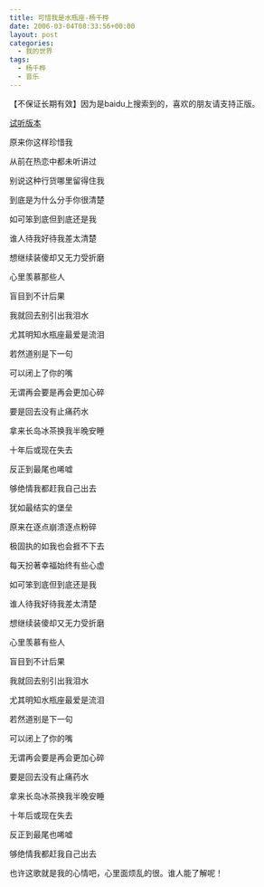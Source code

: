 ```yaml
---
title: 可惜我是水瓶座-杨千桦
date: 2006-03-04T08:33:56+00:00
layout: post
categories:
  - 我的世界
tags:
  - 杨千桦
  - 音乐
---
```


【不保证长期有效】因为是baidu上搜索到的，喜欢的朋友请支持正版。

[试听版本](http://music.163.com/#/song?id=316654)

原来你这样珍惜我

从前在热恋中都未听讲过

别说这种行货哪里留得住我

到底是为什么分手你很清楚

如可笨到底但到底还是我

谁人待我好待我差太清楚

想继续装傻却又无力受折磨

心里羡慕那些人

盲目到不计后果

我就回去别引出我泪水

尤其明知水瓶座最爱是流泪

若然道别是下一句

可以闭上了你的嘴

无谓再会要是再会更加心碎

要是回去没有止痛药水

拿来长岛冰茶换我半晚安睡

十年后或现在失去

反正到最尾也唏嘘

够绝情我都赶我自己出去

犹如最结实的堡垒

原来在逐点崩溃逐点粉碎

极固执的如我也会捱不下去

每天扮著幸福始终有些心虚

如可笨到底但到底还是我

谁人待我好待我差太清楚

想继续装傻却又无力受折磨

心里羡慕有些人

盲目到不计后果

我就回去别引出我泪水

尤其明知水瓶座最爱是流泪

若然道别是下一句

可以闭上了你的嘴

无谓再会要是再会更加心碎

要是回去没有止痛药水

拿来长岛冰茶换我半晚安睡

十年后或现在失去

反正到最尾也唏嘘

够绝情我都赶我自己出去

也许这歌就是我的心情吧，心里面烦乱的很。谁人能了解呢！